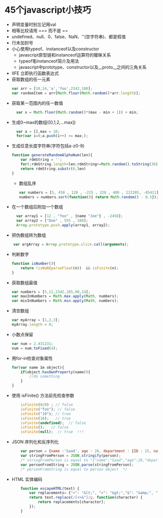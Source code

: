# 45个javascript小技巧 #
- 声明变量时别忘记用val
- 相等比较请用 === 而不是 ==
- undefined、null、0、false、NaN、''(空字符串)、都是假值
- 行未加封号
- 小心使用typeof、instanceof以及constructor
   - javascript原型链和instanceof运算符的暖昧关系
   - typeof笔instanceof简介及用法
   - javascript中prototype、constructor以及__proto__之间的三角关系
- IIFE 立即执行函数表达式
- 获取数组的任一元素 
    ```javascript
    var arr = [10,24,'a','foo',2342,100];
    var randomItem = arr[Math.floor(Math.random()*arr.length)];
    ```
- 获取某一范围内的任一数值
  ```javascript
    var x = Math.floor(Math.random()*(max - min + 1)) + min;
  ```
- 生成0~max的数组([0,1,2,...max])
  ```javascript
    var a = [],max = 10;
    for(var i=0;a.push(i++) <= max;);
  ```
- 生成任意长度字符串(字符包括a-z0-9)
    ```javascript
    function generateRandomAlphaNum(len){
        var rdmString = '';
        for(;rdmString.length<len;rdmString+=Math.random().toString(36).substr(2));
        return rdmString.substr(0,len)
    }
    ```
  - 数组乱序
    ```javascript
    var numbers = [5, 458 , 120 , -215 , 228 , 400 , 122205, -85411];
    numbers = numbers.sort(function(){ return Math.random() - 0.5});
    ```
- 在一个数组后附加一个数组
  ```javascript
    var array1 = [12 , "foo" , {name "Joe"} , -2458];
    var array2 = ["Doe" , 555 , 100];
    Array.prototype.push.apply(array1, array2);
  ```
- 把伪数组转为数组
```javascript
    var argArray = Array.prototype.slice.call(arguments);
```
- 判断数字
    ```javascript
    function isNumber(){
        return !isNaN(parseFloat(n))  && isFinite(n);
    }
    ```
- 获取数组最值
    ```javascript
    var numbers = [5,12,2342,105,90,14];
    var maxInNumbers = Math.max.apply(Math, numbers);
    var mixInNumbers = Math.min.apply(Math, numbers);
    ```
- 清空数组
    ```javascript
    var myArray = [1,2,3];
    myArray.length = 0;
    ```
- 小数点保留
    ```javascript
    var num = 2.431231;
    num = num.toFixed(4);
    ```
- 用for-in检查对象属性
    ```javascript
    for(var name in object){
        if(object.hasOwnProperty(name)){
            //do something
        }
    }
    ```
- 使用 isFinite() 方法前先检查参数
    ```javascript
        isFinite(0/0) ; // false 
        isFinite("foo"); // false 
        isFinite("10"); // true 
        isFinite(10);   // true 
        isFinite(undefined);  // false 
        isFinite();   // false 
        isFinite(null);  // true  !!! 
    ```
- JSON 序列化和反序列化
    ```javascript
        var person = {name :'Saad', age : 26, department : {ID : 15, name : "R&D"} }; 
        var stringFromPerson = JSON.stringify(person); 
        /* stringFromPerson is equal to "{"name":"Saad","age":26,"department":{"ID":15,"name":"R&D"}}"   */ 
        var personFromString = JSON.parse(stringFromPerson);  
        /* personFromString is equal to person object  */
    ```

- HTML 实体编码
    ```javascript
        function escapeHTML(text) {  
            var replacements= {"<": "&lt;", ">": "&gt;","&": "&amp;", """: "&quot;"};                      
            return text.replace(/[<>&"]/g, function(character) {  
                return replacements[character];  
            }); 
        }
    ```